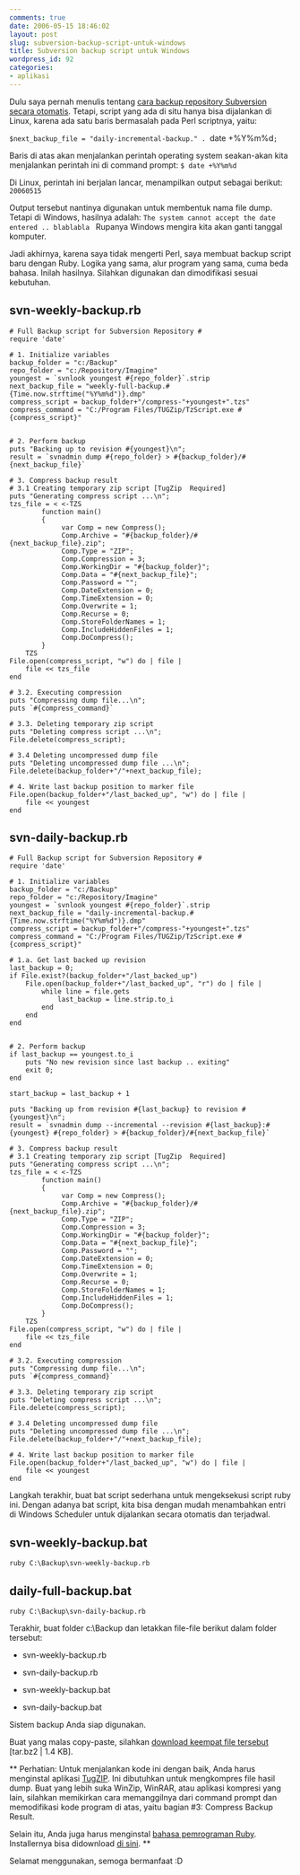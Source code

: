 ```yaml
---
comments: true
date: 2006-05-15 18:46:02
layout: post
slug: subversion-backup-script-untuk-windows
title: Subversion backup script untuk Windows
wordpress_id: 92
categories:
- aplikasi
---
```


Dulu saya pernah menulis tentang [cara backup repository Subversion secara otomatis](http://endy.artivisi.com/blog/aplikasi/subversion-backup-dan-restore/). Tetapi, script yang ada di situ hanya bisa dijalankan di Linux, karena ada satu baris bermasalah pada Perl scriptnya, yaitu: 

`$next_backup_file = "daily-incremental-backup." . `date +%Y%m%d`;`

Baris di atas akan menjalankan perintah operating system seakan-akan kita menjalankan perintah ini di command prompt: 
`$ date +%Y%m%d`

Di Linux, perintah ini berjalan lancar, menampilkan output sebagai berikut: 
`20060515`

Output tersebut nantinya digunakan untuk membentuk nama file dump. Tetapi di Windows, hasilnya adalah: 
`The system cannot accept the date entered .. blablabla `
Rupanya Windows mengira kita akan ganti tanggal komputer. 

Jadi akhirnya, karena saya tidak mengerti Perl, saya membuat backup script baru dengan Ruby. Logika yang sama, alur program yang sama, cuma beda bahasa. Inilah hasilnya. Silahkan digunakan dan dimodifikasi sesuai kebutuhan.



## svn-weekly-backup.rb



    
    
    # Full Backup script for Subversion Repository #
    require 'date'
    
    # 1. Initialize variables
    backup_folder = "c:/Backup"
    repo_folder = "c:/Repository/Imagine"
    youngest = `svnlook youngest #{repo_folder}`.strip
    next_backup_file = "weekly-full-backup.#{Time.now.strftime("%Y%m%d")}.dmp"
    compress_script = backup_folder+"/compress-"+youngest+".tzs"
    compress_command = "C:/Program Files/TUGZip/TzScript.exe #{compress_script}"
    
    
    # 2. Perform backup
    puts "Backing up to revision #{youngest}\n";
    result = `svnadmin dump #{repo_folder} > #{backup_folder}/#{next_backup_file}`
    
    # 3. Compress backup result
    # 3.1 Creating temporary zip script [TugZip  Required]  
    puts "Generating compress script ...\n";
    tzs_file = < <-TZS
    		function main()
    		{
    		     var Comp = new Compress();
    		     Comp.Archive = "#{backup_folder}/#{next_backup_file}.zip";
    		     Comp.Type = "ZIP";
    		     Comp.Compression = 3;
    		     Comp.WorkingDir = "#{backup_folder}";
    		     Comp.Data = "#{next_backup_file}";
    		     Comp.Password = "";
    		     Comp.DateExtension = 0;
    		     Comp.TimeExtension = 0;
    		     Comp.Overwrite = 1;
    		     Comp.Recurse = 0;
    		     Comp.StoreFolderNames = 1;
    		     Comp.IncludeHiddenFiles = 1;
    		     Comp.DoCompress();
    		}
    	TZS
    File.open(compress_script, "w") do | file |
        file << tzs_file	
    end
    
    # 3.2. Executing compression
    puts "Compressing dump file...\n";
    puts `#{compress_command}`
    
    # 3.3. Deleting temporary zip script 
    puts "Deleting compress script ...\n";
    File.delete(compress_script);
    
    # 3.4 Deleting uncompressed dump file
    puts "Deleting uncompressed dump file ...\n";
    File.delete(backup_folder+"/"+next_backup_file);
    
    # 4. Write last backup position to marker file
    File.open(backup_folder+"/last_backed_up", "w") do | file |
        file << youngest
    end
    





## svn-daily-backup.rb



    
    
    # Full Backup script for Subversion Repository #
    require 'date'
    
    # 1. Initialize variables
    backup_folder = "c:/Backup"
    repo_folder = "c:/Repository/Imagine"
    youngest = `svnlook youngest #{repo_folder}`.strip
    next_backup_file = "daily-incremental-backup.#{Time.now.strftime("%Y%m%d")}.dmp"
    compress_script = backup_folder+"/compress-"+youngest+".tzs"
    compress_command = "C:/Program Files/TUGZip/TzScript.exe #{compress_script}"
    
    # 1.a. Get last backed up revision
    last_backup = 0;
    if File.exist?(backup_folder+"/last_backed_up")
    	File.open(backup_folder+"/last_backed_up", "r") do | file |
    	    while line = file.gets
    			last_backup = line.strip.to_i
    		end
    	end
    end
    
    
    # 2. Perform backup
    if last_backup == youngest.to_i
    	puts "No new revision since last backup .. exiting"
    	exit 0; 
    end
    
    start_backup = last_backup + 1
    
    puts "Backing up from revision #{last_backup} to revision #{youngest}\n";
    result = `svnadmin dump --incremental --revision #{last_backup}:#{youngest} #{repo_folder} > #{backup_folder}/#{next_backup_file}`
    
    # 3. Compress backup result
    # 3.1 Creating temporary zip script [TugZip  Required]  
    puts "Generating compress script ...\n";
    tzs_file = < <-TZS
    		function main()
    		{
    		     var Comp = new Compress();
    		     Comp.Archive = "#{backup_folder}/#{next_backup_file}.zip";
    		     Comp.Type = "ZIP";
    		     Comp.Compression = 3;
    		     Comp.WorkingDir = "#{backup_folder}";
    		     Comp.Data = "#{next_backup_file}";
    		     Comp.Password = "";
    		     Comp.DateExtension = 0;
    		     Comp.TimeExtension = 0;
    		     Comp.Overwrite = 1;
    		     Comp.Recurse = 0;
    		     Comp.StoreFolderNames = 1;
    		     Comp.IncludeHiddenFiles = 1;
    		     Comp.DoCompress();
    		}
    	TZS
    File.open(compress_script, "w") do | file |
        file << tzs_file	
    end
    
    # 3.2. Executing compression
    puts "Compressing dump file...\n";
    puts `#{compress_command}`
    
    # 3.3. Deleting temporary zip script 
    puts "Deleting compress script ...\n";
    File.delete(compress_script);
    
    # 3.4 Deleting uncompressed dump file
    puts "Deleting uncompressed dump file ...\n";
    File.delete(backup_folder+"/"+next_backup_file);
    
    # 4. Write last backup position to marker file
    File.open(backup_folder+"/last_backed_up", "w") do | file |
        file << youngest
    end
    



Langkah terakhir, buat bat script sederhana untuk mengeksekusi script ruby ini. Dengan adanya bat script, kita bisa dengan mudah menambahkan entri di Windows Scheduler untuk dijalankan secara otomatis dan terjadwal. 



## svn-weekly-backup.bat


`ruby C:\Backup\svn-weekly-backup.rb`



## daily-full-backup.bat


`ruby C:\Backup\svn-daily-backup.rb`

Terakhir, buat folder c:\Backup dan letakkan file-file berikut dalam folder tersebut: 



	
  * svn-weekly-backup.rb

	
  * svn-daily-backup.rb

	
  * svn-weekly-backup.bat

	
  * svn-daily-backup.bat



Sistem backup Anda siap digunakan. 

Buat yang malas copy-paste, silahkan [download keempat file tersebut](http://endy.artivisi.com/downloads/code/svn-backup-windows.tar.bz2) [tar.bz2 | 1.4 KB].

**
Perhatian: Untuk menjalankan kode ini dengan baik, Anda harus menginstal aplikasi [TugZIP](http://www.tugzip.com). Ini dibutuhkan untuk mengkompres file hasil dump. Buat yang lebih suka WinZip, WinRAR, atau aplikasi kompresi yang lain, silahkan memikirkan cara memanggilnya dari command prompt dan memodifikasi kode program di atas, yaitu bagian #3: Compress Backup Result.

Selain itu, Anda juga harus menginstal [bahasa pemrograman Ruby](http://ruby-lang.org/). Installernya bisa didownload [di sini](http://rubyforge.org/projects/rubyinstaller/). 
**



Selamat menggunakan, semoga bermanfaat :D 
